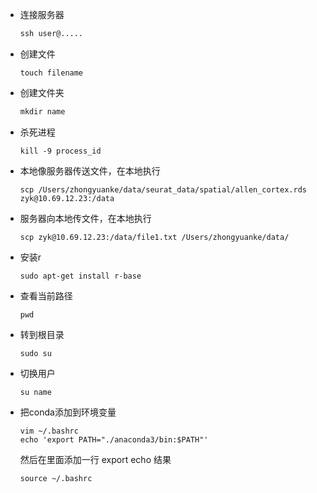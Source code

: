 * 连接服务器

  ```commonlisp
  ssh user@.....
  ```

* 创建文件

  ```
  touch filename
  ```

* 创建文件夹

  ```commonlisp
  mkdir name
  ```

* 杀死进程

  ```
  kill -9 process_id
  ```

* 本地像服务器传送文件，在本地执行

  ```
  scp /Users/zhongyuanke/data/seurat_data/spatial/allen_cortex.rds zyk@10.69.12.23:/data
  ```

* 服务器向本地传文件，在本地执行

  ```
  scp zyk@10.69.12.23:/data/file1.txt /Users/zhongyuanke/data/
  ```

* 安装r

  ```
  sudo apt-get install r-base
  ```

* 查看当前路径

  ```
  pwd
  ```

* 转到根目录

  ```
  sudo su
  ```

* 切换用户

  ```
  su name
  ```

* 把conda添加到环境变量

  ```
  vim ~/.bashrc
  echo 'export PATH="./anaconda3/bin:$PATH"'
  ```

  然后在里面添加一行 export echo 结果

  ```
  source ~/.bashrc
  ```

  


